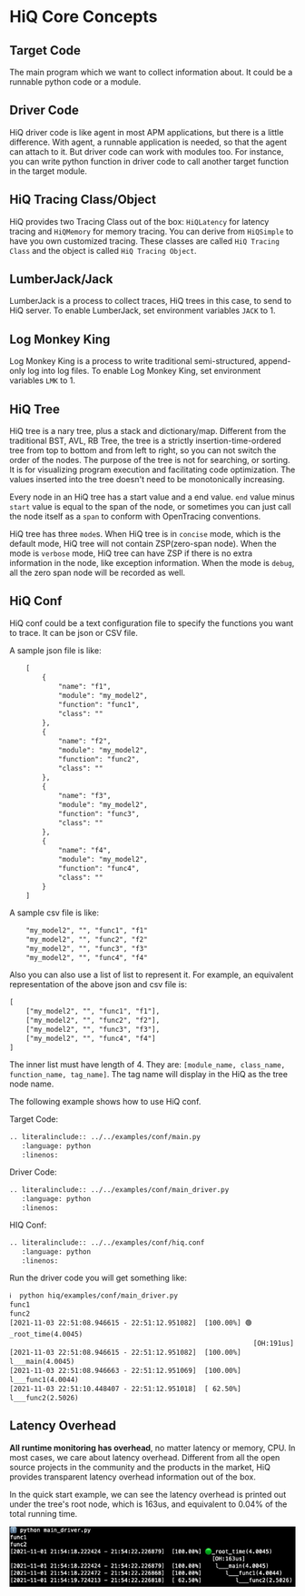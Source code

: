 # HiQ Core Concepts

## Target Code

The main program which we want to collect information about. It could be a runnable python code or a module.

## Driver Code

HiQ driver code is like agent in most APM applications, but there is a little difference. With agent, a runnable application is needed, so that the agent can attach to it. But driver code can work with modules too. For instance, you can write python function in driver code to call another target function in the target module.

## HiQ Tracing Class/Object

HiQ provides two Tracing Class out of the box: `HiQLatency` for latency tracing and `HiQMemory` for memory tracing. You can derive from `HiQSimple` to have you own customized tracing. These classes are called `HiQ Tracing Class` and the object is called `HiQ Tracing Object`.

## LumberJack/Jack

LumberJack is a process to collect traces, HiQ trees in this case, to send to HiQ server. To enable LumberJack, set environment variables `JACK` to 1.

## Log Monkey King

Log Monkey King is a process to write traditional semi-structured, append-only log into log files. To enable Log Monkey King, set environment variables `LMK` to 1.

## HiQ Tree

HiQ tree is a nary tree, plus a stack and dictionary/map. Different from the traditional BST, AVL, RB Tree, the tree is a strictly insertion-time-ordered tree from top to bottom and from left to right, so you can not switch the order of the nodes. The purpose of the tree is not for searching, or sorting. It is for visualizing program execution and facilitating code optimization. The values inserted into the tree doesn't need to be monotonically increasing.

Every node in an HiQ tree has a start value and a end value. `end` value minus `start` value is equal to the span of the node, or sometimes you can just call the node itself as a `span` to conform with OpenTracing conventions.


HiQ tree has three `mode`s. When HiQ tree is in `concise` mode, which is the default mode, HiQ tree will not contain ZSP(zero-span node). When the mode is `verbose` mode, HiQ tree can have ZSP if there is no extra information in the node, like exception information. When the mode is `debug`, all the zero span node will be recorded as well.



## HiQ Conf

HiQ conf could be a text configuration file to specify the functions you want to trace. It can be json or CSV file.

A sample json file is like:

```
    [
        {
            "name": "f1",
            "module": "my_model2",
            "function": "func1",
            "class": ""
        },
        {
            "name": "f2",
            "module": "my_model2",
            "function": "func2",
            "class": ""
        },
        {
            "name": "f3",
            "module": "my_model2",
            "function": "func3",
            "class": ""
        },
        {
            "name": "f4",
            "module": "my_model2",
            "function": "func4",
            "class": ""
        }
    ]
```

A sample csv file is like:
```
    "my_model2", "", "func1", "f1"
    "my_model2", "", "func2", "f2"
    "my_model2", "", "func3", "f3"
    "my_model2", "", "func4", "f4"
```

Also you can also use a list of list to represent it. For example, an equivalent representation of the above json and csv file is:

```
[
    ["my_model2", "", "func1", "f1"],
    ["my_model2", "", "func2", "f2"],
    ["my_model2", "", "func3", "f3"],
    ["my_model2", "", "func4", "f4"]
]
```

The inner list must have length of 4. They are: `[module_name, class_name, function_name, tag_name]`. The tag name will display in the HiQ as the tree node name.

The following example shows how to use HiQ conf.

Target Code:

```eval_rst
.. literalinclude:: ../../examples/conf/main.py
   :language: python
   :linenos:
```

Driver Code:

```eval_rst
.. literalinclude:: ../../examples/conf/main_driver.py
   :language: python
   :linenos:
```

HIQ Conf:

```eval_rst
.. literalinclude:: ../../examples/conf/hiq.conf
   :language: python
   :linenos:
```

Run the driver code you will get something like:

```
ℹ️  python hiq/examples/conf/main_driver.py
func1
func2
[2021-11-03 22:51:08.946615 - 22:51:12.951082]  [100.00%] 🟢_root_time(4.0045)
                                                            [OH:191us]
[2021-11-03 22:51:08.946615 - 22:51:12.951082]  [100.00%]    l___main(4.0045)
[2021-11-03 22:51:08.946663 - 22:51:12.951069]  [100.00%]       l___func1(4.0044)
[2021-11-03 22:51:10.448407 - 22:51:12.951018]  [ 62.50%]          l___func2(2.5026)
```

## Latency Overhead

**All runtime monitoring has overhead**, no matter latency or memory, CPU. In most cases, we care about latency overhead. Different from all the open source projects in the community and the products in the market, HiQ provides transparent latency overhead information out of the box.

In the quick start example, we can see the latency overhead is printed out under the tree's root node, which is 163us, and equivalent to 0.04% of the total running time.

![](img/main_driver.jpg)



